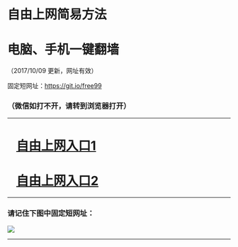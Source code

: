 ﻿# 自由上网简易方法

# 电脑、手机一键翻墙

（2017/10/09 更新，网址有效）

固定短网址：https://git.io/free99

### （微信如打不开，请转到浏览器打开）


***





# &nbsp;&nbsp; <a href="http://ft415118648.fwq-tz-1001.info/fwqtz01.html?t=10090014343 " target="_blank">自由上网入口1</a>
# &nbsp;&nbsp; <a href="http://ft2376323419.fwq-tz-1002.info/fwqtz02.html?t=10090012761 " target="_blank">自由上网入口2</a>
***

### 请记住下图中固定短网址：

<img src="https://s3-us-west-2.amazonaws.com/fwq-1001/yjfq-20170905okok.png" /> 


***


